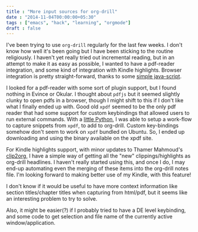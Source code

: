 ```yaml
---
title : "More input sources for org-drill"
date : "2014-11-04T00:00:00+05:30"
tags : ["emacs", "hack", "learning", "orgmode"]
draft : false
---
```


I've been trying to use `org-drill` regularly for the last few weeks.  I don't
know how well it's been going but I have been sticking to the routine
religiously.  I haven't yet really tried out incremental reading, but in an
attempt to make it as easy as possible, I wanted to have a pdf-reader
integration, and some kind of integration with Kindle highlights.  Browser
integration is pretty straight-forward, thanks to some [simple java-script](http://orgmode.org/worg/org-contrib/org-protocol.html#sec-6).

I looked for a pdf-reader with some sort of plugin support, but I found nothing
in Evince or Okular.  I thought about `pdfjs` but it seemed slightly clunky to
open pdfs in a browser, though I might shift to this if I don't like what I
finally ended up with.  Good old `xpdf` seemed to be the only pdf reader that
had some support for custom keybindings that allowed users to run external
commands.  With a [little Python](https://github.com/punchagan/dot-emacs/blob/master/xpdf-capture), I was able to setup a work-flow to capture
snippets from `xpdf`, to add to org-drill. Custom key-bindings somehow don't
seem to work on `xpdf` bundled on Ubuntu. So, I ended up downloading and using
the binary available on the xpdf site.

For Kindle highlights support, with minor updates to Thamer Mahmoud's [clip2org](https://github.com/punchagan/clip2org),
I have a simple way of getting all the "new" clippings/highlights as org-drill
headlines.  I haven't really started using this, and once I do, I may end-up
automating even the merging of these items into the org-drill notes file.  I'm
looking forward to making better use of my Kindle, with this feature!

I don't know if it would be useful to have more context information like
section titles/chapter titles when capturing from html/pdf, but it seems like
an interesting problem to try to solve.

Also, it might be easier(?) if I probably tried to have a DE level keybinding, and
some code to get selection and file name of the currently active
window/application.
